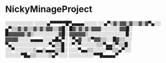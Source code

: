 # NickyMinageProject
░░░░░░░░░ ░░░░▄▀▀▀▀▀█▀▄▄▄▄░░░░ ░░▄▀▒▓▒▓▓▒▓▒▒▓▒▓▀▄░░ ▄▀▒▒▓▒▓▒▒▓▒▓▒▓▓▒▒▓█░ █▓▒▓▒▓▒▓▓▓░░░░░░▓▓█░ █▓▓▓▓▓▒▓▒░░░░░░░░▓█░ ▓▓▓▓▓▒░░░░░░░░░░░░█░ ▓▓▓▓░░░░▄▄▄▄░░░▄█▄▀░ ░▀▄▓░░▒▀▓▓▒▒░░█▓▒▒░░ ▀▄░░░░░░░░░░░░▀▄▒▒█░ ░▀░▀░░░░░▒▒▀▄▄▒▀▒▒█░ ░░▀░░░░░░▒▄▄▒▄▄▄▒▒█░  ░░░▀▄▄▒▒░░░░▀▀▒▒▄▀░░ ░░░░░▀█▄▒▒░░░░▒▄▀░░░ ░░░░░░░░▀▀█▄▄▄▄▀   
